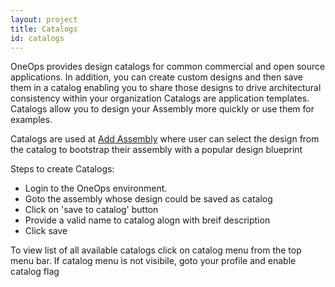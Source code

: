 ```yaml
---
layout: project
title: Catalogs
id: catalogs
---
```


OneOps provides design catalogs for common commercial and open source applications. In addition, you can create custom designs and then save them in a catalog enabling you to share those designs to drive architectural consistency within your organization
Catalogs are application templates. Catalogs allow you to design your Assembly more quickly or use them for examples.

Catalogs are used at <a href="javascript:loadContent('/documentation/user/how-to/create-assembly-design-application.html');">Add Assembly</a> where user can select the design from the catalog to bootstrap their assembly with a popular design blueprint

Steps to create Catalogs:


* Login to the OneOps environment.
* Goto the assembly whose design could be saved as catalog
* Click on 'save to catalog' button
* Provide a valid name to catalog alogn with breif description
* Click save

To view list of all available catalogs click on catalog menu from the top menu bar. If catalog menu is not visibile, goto your profile and enable catalog flag